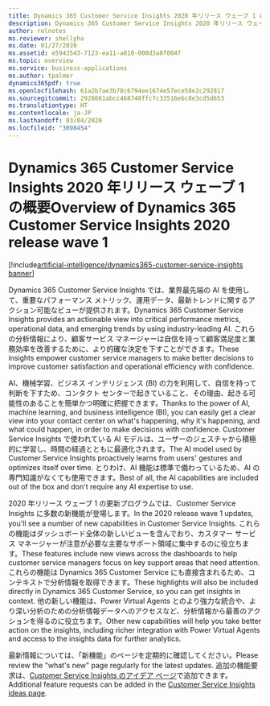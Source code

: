 ```yaml
---
title: Dynamics 365 Customer Service Insights 2020 年リリース ウェーブ 1 の概要
description: Dynamics 365 Customer Service Insights 2020 年リリース ウェーブ 1 の概要
author: relnotes
ms.reviewer: shellyha
ms.date: 01/27/2020
ms.assetid: e5943543-7123-ea11-a810-000d3a8f004f
ms.topic: overview
ms.service: business-applications
ms.author: tpalmer
dynamics365pdf: true
ms.openlocfilehash: 61a2b7ae3b78c6794ee1674e57ece58e2c292817
ms.sourcegitcommit: 2928661abcc468748ffc7c33516ebc8e3cd5d653
ms.translationtype: HT
ms.contentlocale: ja-JP
ms.lasthandoff: 03/04/2020
ms.locfileid: "3098454"
---
```

# <a name="overview-of-dynamics-365-customer-service-insights-2020-release-wave-1"></a><span data-ttu-id="1bacb-103">Dynamics 365 Customer Service Insights 2020 年リリース ウェーブ 1 の概要</span><span class="sxs-lookup"><span data-stu-id="1bacb-103">Overview of Dynamics 365 Customer Service Insights 2020 release wave 1</span></span>
[!include[artificial-intelligence/dynamics365-customer-service-insights banner](../includes/artificial-intelligence/dynamics365-customer-service-insights.md)]

<!--overview start-->
<span data-ttu-id="1bacb-104">Dynamics 365 Customer Service Insights では、業界最先端の AI を使用して、重要なパフォーマンス メトリック、運用データ、最新トレンドに関するアクション可能なビューが提供されます。</span><span class="sxs-lookup"><span data-stu-id="1bacb-104">Dynamics 365 Customer Service Insights provides an actionable view into critical performance metrics, operational data, and emerging trends by using industry-leading AI.</span></span> <span data-ttu-id="1bacb-105">これらの分析情報により、顧客サービス マネージャーは自信を持って顧客満足度と業務効率を改善するために、より的確な決定を下すことができます。</span><span class="sxs-lookup"><span data-stu-id="1bacb-105">These insights empower customer service managers to make better decisions to improve customer satisfaction and operational efficiency with confidence.</span></span> 

<span data-ttu-id="1bacb-106">AI、機械学習、ビジネス インテリジェンス (BI) の力を利用して、自信を持って判断を下すため、コンタクト センターで起きていること、その理由、起きる可能性のあることを簡単かつ明確に把握できます。</span><span class="sxs-lookup"><span data-stu-id="1bacb-106">Thanks to the power of AI, machine learning, and business intelligence (BI), you can easily get a clear view into your contact center on what's happening, why it's happening, and what could happen, in order to make decisions with confidence.</span></span> <span data-ttu-id="1bacb-107">Customer Service Insights で使われている AI モデルは、ユーザーのジェスチャから積極的に学習し、時間の経過とともに最適化されます。</span><span class="sxs-lookup"><span data-stu-id="1bacb-107">The AI model used by Customer Service Insights proactively learns from users' gestures and optimizes itself over time.</span></span> <span data-ttu-id="1bacb-108">とりわけ、AI 機能は標準で備わっているため、AI の専門知識がなくても使用できます。</span><span class="sxs-lookup"><span data-stu-id="1bacb-108">Best of all, the AI capabilities are included out of the box and don't require any AI expertise to use.</span></span>

<span data-ttu-id="1bacb-109">2020 年リリース ウェーブ 1 の更新プログラムでは、Customer Service Insights に多数の新機能が登場します。</span><span class="sxs-lookup"><span data-stu-id="1bacb-109">In the 2020 release wave 1 updates, you'll see a number of new capabilities in Customer Service Insights.</span></span> <span data-ttu-id="1bacb-110">これらの機能はダッシュボード全体の新しいビューを含んでおり、カスタマー サービス マネージャーが注意が必要な主要なサポート領域に集中するのに役立ちます。</span><span class="sxs-lookup"><span data-stu-id="1bacb-110">These features include new views across the dashboards to help customer service managers focus on key support areas that need attention.</span></span> <span data-ttu-id="1bacb-111">これらの機能は Dynamics 365 Customer Service にも直接含まれるため、コンテキストで分析情報を取得できます。</span><span class="sxs-lookup"><span data-stu-id="1bacb-111">These highlights will also be included directly in Dynamics 365 Customer Service, so you can get insights in context.</span></span> <span data-ttu-id="1bacb-112">他の新しい機能は、Power Virtual Agents とのより強力な統合や、より深い分析のための分析情報データへのアクセスなど、分析情報から最善のアクションを得るのに役立ちます。</span><span class="sxs-lookup"><span data-stu-id="1bacb-112">Other new capabilities will help you take better action on the insights, including richer integration with Power Virtual Agents and access to the insights data for further analytics.</span></span>

<span data-ttu-id="1bacb-113">最新情報については、「新機能」のページを定期的に確認してください。</span><span class="sxs-lookup"><span data-stu-id="1bacb-113">Please review the "what's new" page regularly for the latest updates.</span></span> <span data-ttu-id="1bacb-114">追加の機能要求は、[Customer Service Insights のアイデア ページ](https://aka.ms/csiideas)で追加できます。</span><span class="sxs-lookup"><span data-stu-id="1bacb-114">Additional feature requests can be added in the [Customer Service Insights ideas page](https://aka.ms/csiideas).</span></span>
<!--overview end-->
